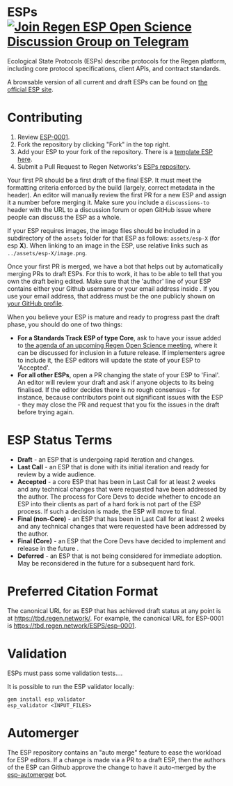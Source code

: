 # ESPs [![Join Regen ESP Open Science Discussion Group on Telegram](https://patrolavia.github.io/telegram-badge/chat.png)](https://t.me/joinchat/HsbSJhBNvOhSienO_x6Z1g)
Ecological State Protocols (ESPs) describe protocols for the Regen platform, including core protocol specifications, client APIs, and contract standards.

A browsable version of all current and draft ESPs can be found on [the official ESP site](tbd).

# Contributing

 1. Review [ESP-0001](ESPS/esp-0001.md).
 2. Fork the repository by clicking "Fork" in the top right.
 3. Add your ESP to your fork of the repository. There is a [template ESP here](esp-XXXX.md).
 4. Submit a Pull Request to Regen Networks's [ESPs repository](https://github.com/regen-network/ESPs).

Your first PR should be a first draft of the final ESP. It must meet the formatting criteria enforced by the build (largely, correct metadata in the header). An editor will manually review the first PR for a new ESP and assign it a number before merging it. Make sure you include a `discussions-to` header with the URL to a discussion forum or open GitHub issue where people can discuss the ESP as a whole.

If your ESP requires images, the image files should be included in a subdirectory of the `assets` folder for that ESP as follows: `assets/esp-X` (for esp **X**). When linking to an image in the ESP, use relative links such as `../assets/esp-X/image.png`.

Once your first PR is merged, we have a bot that helps out by automatically merging PRs to draft ESPs. For this to work, it has to be able to tell that you own the draft being edited. Make sure that the 'author' line of your ESP contains either your Github username or your email address inside <triangular brackets>. If you use your email address, that address must be the one publicly shown on [your GitHub profile](https://github.com/settings/profile).

When you believe your ESP is mature and ready to progress past the draft phase, you should do one of two things:

 - **For a Standards Track ESP of type Core**, ask to have your issue added to [the agenda of an upcoming Regen Open Science meeting](tbd), where it can be discussed for inclusion in a future release. If implementers agree to include it, the ESP editors will update the state of your ESP to 'Accepted'.
 - **For all other ESPs**, open a PR changing the state of your ESP to 'Final'. An editor will review your draft and ask if anyone objects to its being finalised. If the editor decides there is no rough consensus - for instance, because contributors point out significant issues with the ESP - they may close the PR and request that you fix the issues in the draft before trying again.

# ESP Status Terms

* **Draft** - an ESP that is undergoing rapid iteration and changes.
* **Last Call** - an ESP that is done with its initial iteration and ready for review by a wide audience.
* **Accepted** - a core ESP that has been in Last Call for at least 2 weeks and any technical changes that were requested have been addressed by the author. The process for Core Devs to decide whether to encode an ESP into their clients as part of a hard fork is not part of the ESP process. If such a decision is made, the ESP will move to final.
* **Final (non-Core)** - an ESP that has been in Last Call for at least 2 weeks and any technical changes that were requested have been addressed by the author.
* **Final (Core)** - an ESP that the Core Devs have decided to implement and release in the future . 
* **Deferred** - an ESP that is not being considered for immediate adoption. May be reconsidered in the future for a subsequent hard fork.

# Preferred Citation Format

The canonical URL for as ESP that has achieved draft status at any point is at https://tbd.regen.network/. For example, the canonical URL for ESP-0001 is https://tbd.regen.network/ESPS/esp-0001.

# Validation

ESPs must pass some validation tests....

It is possible to run the ESP validator locally:
```
gem install esp_validator
esp_validator <INPUT_FILES>
```

# Automerger

The ESP repository contains an "auto merge" feature to ease the workload for ESP editors.  If a change is made via a PR to a draft ESP, then the authors of the ESP can Github approve the change to have it auto-merged by the [esp-automerger](https://github.com/esp-automerger/automerger) bot.

